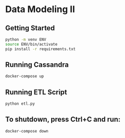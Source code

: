 # Data Modeling II

## Getting Started

```sh
python -m venv ENV
source ENV/bin/activate
pip install -r requirements.txt
```

## Running Cassandra

```sh
docker-compose up
```

## Running ETL Script
```sh
python etl.py
```

## To shutdown, press Ctrl+C and run:

```sh
docker-compose down
```
